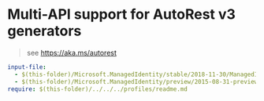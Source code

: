 # Multi-API support for AutoRest v3 generators

> see https://aka.ms/autorest

``` yaml $(enable-multi-api)
input-file:
  - $(this-folder)/Microsoft.ManagedIdentity/stable/2018-11-30/ManagedIdentity.json
  - $(this-folder)/Microsoft.ManagedIdentity/preview/2015-08-31-preview/ManagedIdentity.json
require: $(this-folder)/../../../profiles/readme.md
```
